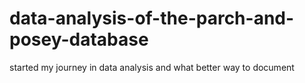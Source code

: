 # data-analysis-of-the-parch-and-posey-database
started my journey in data analysis and what better way to document
